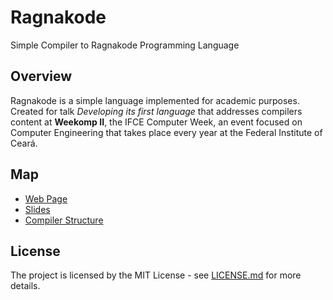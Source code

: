 # Ragnakode
Simple Compiler to Ragnakode Programming Language

## Overview
Ragnakode is a simple language implemented for academic purposes.
Created for talk *Developing its first language* that addresses compilers content at **Weekomp II**, 
the IFCE Computer Week, an event focused on Computer Engineering that takes place every year at the Federal Institute of Ceará.

## Map
- [Web Page](https://ragnakode.herokuapp.com/)
- [Slides](resources/Desenvolvendo%20sua%20primeira%20Linguagem%20de%20Programação.pdf)
- [Compiler Structure](src/compiler)

## License
The project is licensed by the MIT License - see [LICENSE.md](LICENSE) for more details.
